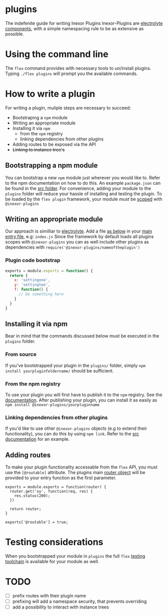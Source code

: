 plugins
======================

The indefenite guide for writing Inexor Plugins
Inexor-Plugins are [electrolyte components](https://www.npmjs.com/package/electrolyte#components), with a simple namespacing rule to be as extensive as possible.

# Using the command line
The `flex` command provides with necessary tools to un/install plugins.
Typing `./flex plugins` will prompt you the available commands.

# How to write a plugin

For writing a plugin, muliple steps are necessary to succeed:

- Bootstraping a `npm` module
- Writing an appropriate module
- Installing it via `npm`
  - from the `npm` registry
  - linking dependencies from other plugins
- Adding routes to be exposed via the API
- ~~Linking to instance tree's~~

## Bootstrapping a npm module
You can bootstrap a new `npm` module just wherever you would like to.
Refer to the npm documentation on how to do this. An example `package.json` can be found in the [src folder](/src/README.md).
For convenience, adding your module to the `plugins` folder will reduce your hassle of installing and testing the plugin.
To be loaded by the `flex plugin` framework, your module *must* be [scoped](https://docs.npmjs.com/misc/scope) with `@inexor-plugins`

## Writing an appropriate module
Our approach is similliar to [electrolyte](https://www.npmjs.com/package/electrolyte). Add a file [as below](#plugin-code-bootstrap) in your [main entry file](https://docs.npmjs.com/files/package.json#main), e.g: `index.js`
Since the framework by default loads all plugins scopes with `@inexor-plugins` you can as well include other plugins as dependencies with `require('@inexor-plugins/nameoftheplugin')`

### Plugin code bootstrap
```js
exports = module.exports = function() {
  return {
    x: 'settingone',
    y: 'settingtwo',
    f: function() {
      // Do something here
    }
  }
}
```

## Installing it via npm
Bear in mind that the commands discussed below must be executed in the `plugins` folder.

### From source
If you've bootstrapped your plugin in the `plugins/` folder, simply `npm install yourpluginfoldername/` should be sufficient.

### From the npm registry
To use your plugin you will first have to publish it to the `npm` registry. See the [documentation](https://docs.npmjs.com/getting-started/publishing-npm-packages).
After publishing your plugin, you can install it as easily as `npm install @inexor-plugins/yourpluginname`

### Linking dependencies from other plugins
If you'd like to use other `@inexor-plugins` objects (e.g to extend their functionality), you can do this by using `npm link`. Refer to the [src documentation](src/README.md#linking) for an example.

## Adding routes
To make your plugin functionality accessable from the `flex` API, you must use the `[@routable]` attribute.
The plugins main [router object](http://expressjs.com/en/4x/api.html#router) will be provided to your entry function as the first parameter.

```
exports = module.exports = function(router) {
  router.get('xy', function(req, res) {
    res.status(200);
  })

  return router;
}

exports['@routable'] = true;
```

# Testing considerations
When you bootstrapped your module in `plugins` the full `flex` [testing toolchain](README.md#testing) is available for your module as well.

# TODO

- [ ] prefix routes with their plugin name
- [ ] prefixing will add a namespace security, that prevents overriding
- [ ] add a possibility to interact with instance trees
